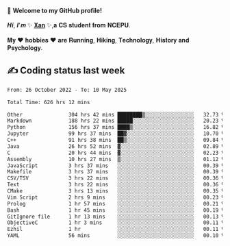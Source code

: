🎉 **Welcome to my GitHub profile!**</br></br>
𝑯𝒊, 𝑰'𝒎 ✨ [𝐗𝐚𝐧](https://xancoding.cn/) ✨,𝐚 𝐂𝐒 𝐬𝐭𝐮𝐝𝐞𝐧𝐭 𝐟𝐫𝐨𝐦 𝐍𝐂𝐄𝐏𝐔.</br></br>
𝐌𝐲 ❤ 𝐡𝐨𝐛𝐛𝐢𝐞𝐬 ❤ 𝐚𝐫𝐞 𝐑𝐮𝐧𝐧𝐢𝐧𝐠, 𝐇𝐢𝐤𝐢𝐧𝐠, 𝐓𝐞𝐜𝐡𝐧𝐨𝐥𝐨𝐠𝐲, 𝐇𝐢𝐬𝐭𝐨𝐫𝐲 𝐚𝐧𝐝 𝐏𝐬𝐲𝐜𝐡𝐨𝐥𝐨𝐠𝐲.

## ✍️ Coding status last week
<!--START_SECTION:waka-->

```txt
From: 26 October 2022 - To: 10 May 2025

Total Time: 626 hrs 12 mins

Other               304 hrs 42 mins ████████▒░░░░░░░░░░░░░░░░   32.73 %
Markdown            188 hrs 22 mins █████░░░░░░░░░░░░░░░░░░░░   20.23 %
Python              156 hrs 37 mins ████▒░░░░░░░░░░░░░░░░░░░░   16.82 %
Jupyter             99 hrs 37 mins  ██▓░░░░░░░░░░░░░░░░░░░░░░   10.70 %
C++                 91 hrs 38 mins  ██▒░░░░░░░░░░░░░░░░░░░░░░   09.84 %
Java                26 hrs 52 mins  ▓░░░░░░░░░░░░░░░░░░░░░░░░   02.89 %
C                   20 hrs 44 mins  ▓░░░░░░░░░░░░░░░░░░░░░░░░   02.23 %
Assembly            10 hrs 27 mins  ▒░░░░░░░░░░░░░░░░░░░░░░░░   01.12 %
JavaScript          3 hrs 37 mins   ░░░░░░░░░░░░░░░░░░░░░░░░░   00.39 %
Makefile            3 hrs 37 mins   ░░░░░░░░░░░░░░░░░░░░░░░░░   00.39 %
CSV/TSV             3 hrs 22 mins   ░░░░░░░░░░░░░░░░░░░░░░░░░   00.36 %
Text                3 hrs 22 mins   ░░░░░░░░░░░░░░░░░░░░░░░░░   00.36 %
CMake               3 hrs 13 mins   ░░░░░░░░░░░░░░░░░░░░░░░░░   00.35 %
Vim Script          2 hrs 9 mins    ░░░░░░░░░░░░░░░░░░░░░░░░░   00.23 %
Prolog              1 hr 57 mins    ░░░░░░░░░░░░░░░░░░░░░░░░░   00.21 %
Bash                1 hr 45 mins    ░░░░░░░░░░░░░░░░░░░░░░░░░   00.19 %
GitIgnore file      1 hr 13 mins    ░░░░░░░░░░░░░░░░░░░░░░░░░   00.13 %
ObjectiveC          1 hr 3 mins     ░░░░░░░░░░░░░░░░░░░░░░░░░   00.11 %
Ezhil               1 hr            ░░░░░░░░░░░░░░░░░░░░░░░░░   00.11 %
YAML                56 mins         ░░░░░░░░░░░░░░░░░░░░░░░░░   00.10 %
```

<!--END_SECTION:waka-->


<!-- ## 📈 My GitHub Stats
<p align="center">
    <img height="137px" src="https://github-readme-stats.vercel.app/api?username=Xancoding&hide_title=true&hide_border=true&show_icons=trueline_height=21&text_color=000&icon_color=000&bg_color=0,ea6161,ffc64d,fffc4d,52fa5a&theme=graywhite" /> 
    <img src="https://github-readme-stats.vercel.app/api/top-langs/?username=Xancoding&hide_title=true&hide_border=true&layout=compact&langs_count=6&text_color=000&icon_color=fff&bg_color=0,52fa5a,4dfcff,c64dff&theme=graywhite" /> 
</p> -->

<!-- ## 🔥 My GitHub activities of last 31 days.
<div align="center"> <img src="https://activity-graph.herokuapp.com/graph?username=XanCoding&theme=xcode" /> </div> -->

<!-- <p align="center"> 
  Visitor count<br/>
  <img src="https://profile-counter.glitch.me/xancoding/count.svg" />
</p> -->

